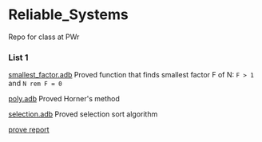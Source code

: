 # Reliable_Systems
Repo for class at PWr

### List 1
[smallest_factor.adb](list1/src/smallest_factor.adb) 
Proved function that finds smallest factor F of N: `F > 1` and `N rem F = 0`

[poly.adb](list1/src/poly.adb) 
Proved Horner's method

[selection.adb](list1/src/selection.adb)
Proved selection sort algorithm

[prove report](list1/gnatprove.out)
